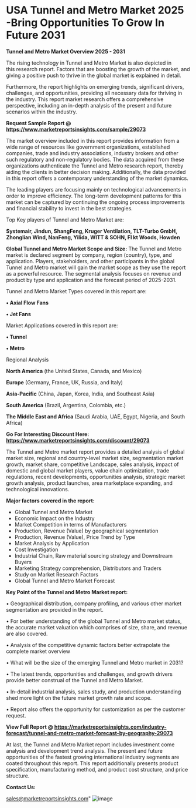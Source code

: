 # USA Tunnel and Metro Market 2025 -Bring Opportunities To Grow In Future 2031

<Strong> Tunnel and Metro Market Overview 2025 - 2031</strong>

The rising technology in Tunnel and Metro Market is also depicted in this research report. Factors that are boosting the growth of the market, and giving a positive push to thrive in the global market is explained in detail.

Furthermore, the report highlights on emerging trends, significant drivers, challenges, and opportunities, providing all necessary data for thriving in the industry. This report market research offers a comprehensive perspective, including an in-depth analysis of the present and future scenarios within the industry.

<strong>Request Sample Report @ <a href=https://www.marketreportsinsights.com/sample/29073>https://www.marketreportsinsights.com/sample/29073</a></strong>

The market overview included in this report provides information from a wide range of resources like government organizations, established companies, trade and industry associations, industry brokers and other such regulatory and non-regulatory bodies. The data acquired from these organizations authenticate the Tunnel and Metro research report, thereby aiding the clients in better decision making. Additionally, the data provided in this report offers a contemporary understanding of the market dynamics.

The leading players are focusing mainly on technological advancements in order to improve efficiency. The long-term development patterns for this market can be captured by continuing the ongoing process improvements and financial stability to invest in the best strategies.

Top Key players of Tunnel and Metro Market are:

<strong>Systemair, Jindun, ShangFeng, Kruger Ventilation, TLT-Turbo GmbH, Zhonglian Wind, NanFeng, Yilida, WITT & SOHN, Fl kt Woods, Howden</strong>

<strong><b>Global Tunnel and Metro Market Scope and Size:</b></strong>
The Tunnel and Metro market is declared segment by company, region (country), type, and application. Players, stakeholders, and other participants in the global Tunnel and Metro market will gain the market scope as they use the report as a powerful resource. The segmental analysis focuses on revenue and product by type and application and the forecast period of 2025-2031.

Tunnel and Metro Market Types covered in this report are:

<strong>• Axial Flow Fans

• Jet Fans</strong>

Market Applications covered in this report are:

<strong>• Tunnel

• Metro</strong> 

Regional Analysis

<strong>North America</strong> (the United States, Canada, and Mexico)

<strong>Europe</strong> (Germany, France, UK, Russia, and Italy)

<strong>Asia-Pacific</strong> (China, Japan, Korea, India, and Southeast Asia)

<strong>South America</strong> (Brazil, Argentina, Colombia, etc.)

<strong>The Middle East and Africa</strong> (Saudi Arabia, UAE, Egypt, Nigeria, and South Africa)

<strong>Go For Interesting Discount Here: <a href=https://www.marketreportsinsights.com/discount/29073>https://www.marketreportsinsights.com/discount/29073</a></strong>

The Tunnel and Metro market report provides a detailed analysis of global market size, regional and country-level market size, segmentation market growth, market share, competitive Landscape, sales analysis, impact of domestic and global market players, value chain optimization, trade regulations, recent developments, opportunities analysis, strategic market growth analysis, product launches, area marketplace expanding, and technological innovations.

<strong><b>Major factors covered in the report:</b></strong>
<ul>
  <li>Global Tunnel and Metro Market </li>
  <li>Economic Impact on the Industry</li>
  <li>Market Competition in terms of Manufacturers</li>
  <li>Production, Revenue (Value) by geographical segmentation</li>
  <li>Production, Revenue (Value), Price Trend by Type</li>
  <li>Market Analysis by Application</li>
  <li>Cost Investigation</li>
  <li>Industrial Chain, Raw material sourcing strategy and Downstream Buyers</li>
  <li>Marketing Strategy comprehension, Distributors and Traders</li>
  <li>Study on Market Research Factors</li>
  <li>Global Tunnel and Metro Market Forecast</li>
</ul>

<strong><b>Key Point of the Tunnel and Metro Market report:</b></strong>

• Geographical distribution, company profiling, and various other market segmentation are provided in the report.

• For better understanding of the global Tunnel and Metro market status, the accurate market valuation which comprises of size, share, and revenue are also covered.

• Analysis of the competitive dynamic factors better extrapolate the complete market overview

• What will be the size of the emerging Tunnel and Metro market in 2031?

• The latest trends, opportunities and challenges, and growth drivers provide better construal of the Tunnel and Metro Market.

• In-detail industrial analysis, sales study, and production understanding shed more light on the future market growth rate and scope.

• Report also offers the opportunity for customization as per the customer request.

<strong><b>View Full Report @ <a href=https://marketreportsinsights.com/industry-forecast/tunnel-and-metro-market-forecast-by-geography-29073>https://marketreportsinsights.com/industry-forecast/tunnel-and-metro-market-forecast-by-geography-29073</a></b></strong>


At last, the Tunnel and Metro Market report includes investment come analysis and development trend analysis. The present and future opportunities of the fastest growing international industry segments are coated throughout this report. This report additionally presents product specification, manufacturing method, and product cost structure, and price structure.

<strong>Contact Us:</strong>

sales@marketreportsinsights.com"
![image](https://github.com/user-attachments/assets/7fa30342-c48c-4c07-9865-00fb1c786d11)
